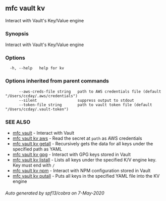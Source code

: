 ## mfc vault kv

Interact with Vault's Key/Value engine

### Synopsis

Interact with Vault's Key/Value engine

### Options

```
  -h, --help   help for kv
```

### Options inherited from parent commands

```
      --aws-creds-file string   path to AWS credentials file (default "/Users/ccday/.aws/credentials")
      --silent                  suppress output to stdout
      --token-file string       path to vault token file (default "/Users/ccday/.vault-token")
```

### SEE ALSO

* [mfc vault](mfc_vault.md)	 - Interact with Vault
* [mfc vault kv aws](mfc_vault_kv_aws.md)	 - Read the secret at `path` as AWS credentials
* [mfc vault kv getall](mfc_vault_kv_getall.md)	 - Recursively gets the data for all keys under the specified path as YAML
* [mfc vault kv gpg](mfc_vault_kv_gpg.md)	 - Interact with GPG keys stored in Vault
* [mfc vault kv listall](mfc_vault_kv_listall.md)	 - Lists all keys under the specified K/V engine key. Key must end with `/`
* [mfc vault kv npm](mfc_vault_kv_npm.md)	 - Interact with NPM configuration stored in Vault
* [mfc vault kv putall](mfc_vault_kv_putall.md)	 - Puts all keys in the specified YAML file into the KV engine

###### Auto generated by spf13/cobra on 7-May-2020
